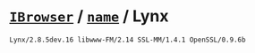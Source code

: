 # [`IBrowser`](/api/main/get-browser.md) / [`name`](../name.md) / Lynx

```sh
Lynx/2.8.5dev.16 libwww-FM/2.14 SSL-MM/1.4.1 OpenSSL/0.9.6b
```